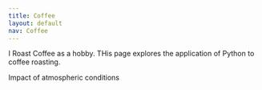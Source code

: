 ```yaml
---
title: Coffee
layout: default
nav: Coffee
---
```


I Roast Coffee as a hobby. THis page explores the application of Python to coffee roasting.

Impact of atmospheric conditions